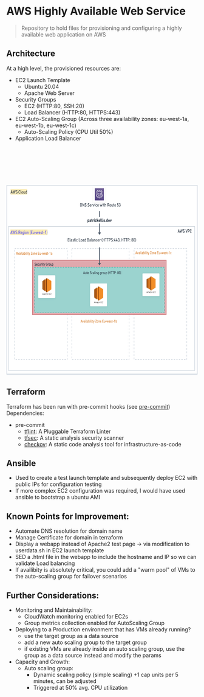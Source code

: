 # AWS Highly Available Web Service
> Repository to hold files for provisioning and configuring a highly available web application on AWS

## Architecture
At a high level, the provisioned resources are:
- EC2 Launch Template
    - Ubuntu 20.04
    - Apache Web Server
- Security Groups
    - EC2 (HTTP:80, SSH:20)
    - Load Balancer (HTTP:80, HTTPS:443)
- EC2 Auto-Scaling Group (Across three availability zones: eu-west-1a, eu-west-1b, eu-west-1c)
    - Auto-Scaling Policy (CPU Util 50%)
- Application Load Balancer
<p align="center">
    <img src="https://github.com/patrickellis/AWS-Highly-Available-WebApp/blob/main/images/Architecture-diagram.png" style="width:700px; height:500px; padding-top:100px;"/>
</p>

## Terraform
Terraform has been run with pre-commit hooks (see [pre-commit](https://pre-commit.com/))
Dependencies:
- pre-commit
    - [tflint](https://github.com/terraform-linters/tflint): A Pluggable Terraform Linter
    - [tfsec](https://aquasecurity.github.io/tfsec/): A static analysis security scanner
    - [checkov](https://github.com/bridgecrewio/checkov): A static code analysis tool for infrastructure-as-code

## Ansible 
- Used to create a test launch template and subsequently deploy EC2 with public IPs for configuration testing
- If more complex EC2 configuration was required, I would have used ansible to bootstrap a ubuntu AMI 

## Known Points for Improvement:
- Automate DNS resolution for domain name
- Manage Certificate for domain in terraform
- Display a webapp instead of Apache2 test page -> via modification to userdata.sh in EC2 launch template
- SED a .html file in the webapp to include the hostname and IP so we can validate Load balancing
- If availibity is absolutely critical, you could add a "warm pool" of VMs to the auto-scaling group for failover scenarios

## Further Considerations: 
- Monitoring and Maintainability:
    - CloudWatch monitoring enabled for EC2s
    - Group metrics collection enabled for AutoScaling Group
- Deploying to a Production environment that has VMs already running? 
    - use the target group as a data source
    - add a new auto scaling group to the target group
    - if existing VMs are already inside an auto scaling group, use the group as a data source instead and modify the params
- Capacity and Growth:
    - Auto scaling group:
        - Dynamic scaling policy (simple scaling) +1 cap units per 5 minutes, can be adjusted
        - Triggered at 50% avg. CPU utilization
